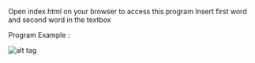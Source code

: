 Open index.html on your browser to access this program
Insert first word and second word in the textbox


Program Example :

![alt tag](https://user-images.githubusercontent.com/23205469/31984235-eee1467a-b98a-11e7-9059-360dcee33fde.jpg)
